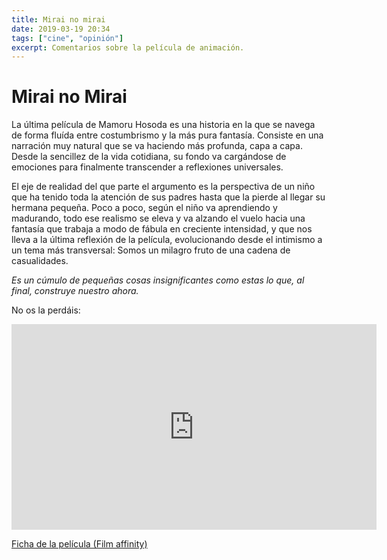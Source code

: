 ```yaml
---
title: Mirai no mirai
date: 2019-03-19 20:34
tags: ["cine", "opinión"]
excerpt: Comentarios sobre la película de animación.
---
```


# Mirai no Mirai

La última película de Mamoru Hosoda es una historia en la que se navega de forma fluída entre costumbrismo y la más pura fantasía. Consiste en una narración muy natural que se va haciendo más profunda, capa a capa. Desde la sencillez de la vida cotidiana, su fondo va cargándose de emociones para finalmente transcender a reflexiones universales.

<Photo name="mirai_no_mirai.jpg" />

El eje de realidad del que parte el argumento es la perspectiva de un niño que ha tenido toda la atención de sus padres hasta que la pierde al llegar su hermana pequeña. Poco a poco, según el niño va aprendiendo y madurando, todo ese realismo se eleva y va alzando el vuelo hacia una fantasía que trabaja a modo de fábula en creciente intensidad, y que nos lleva a la última reflexión de la película, evolucionando desde el intimismo a un tema más transversal: Somos un milagro fruto de una cadena de casualidades.

_Es un cúmulo de pequeñas cosas insignificantes como estas lo que, al final, construye nuestro ahora._

No os la perdáis:

<iframe width="584" height="329" src="https://www.youtube.com/embed/yFytnRaW6DU" frameborder="0" allow="accelerometer; autoplay; encrypted-media; gyroscope; picture-in-picture" allowfullscreen></iframe>

[Ficha de la película (Film affinity)](https://www.filmaffinity.com/es/film644892.html)
